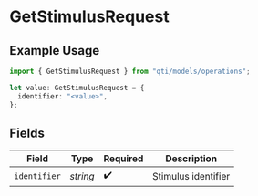 # GetStimulusRequest

## Example Usage

```typescript
import { GetStimulusRequest } from "qti/models/operations";

let value: GetStimulusRequest = {
  identifier: "<value>",
};
```

## Fields

| Field               | Type                | Required            | Description         |
| ------------------- | ------------------- | ------------------- | ------------------- |
| `identifier`        | *string*            | :heavy_check_mark:  | Stimulus identifier |